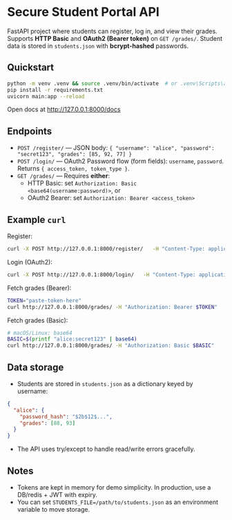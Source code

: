 
# Secure Student Portal API

FastAPI project where students can register, log in, and view their grades. 
Supports **HTTP Basic** and **OAuth2 (Bearer token)** on `GET /grades/`. 
Student data is stored in `students.json` with **bcrypt-hashed** passwords.

## Quickstart

```bash
python -m venv .venv && source .venv/bin/activate  # or .venv\Scripts\activate on Windows
pip install -r requirements.txt
uvicorn main:app --reload
```

Open docs at http://127.0.0.1:8000/docs

## Endpoints

- `POST /register/` — JSON body: `{ "username": "alice", "password": "secret123", "grades": [85, 92, 77] }`
- `POST /login/` — OAuth2 Password flow (form fields): `username`, `password`. Returns `{ access_token, token_type }`.
- `GET /grades/` — Requires **either**:
  - HTTP Basic: set `Authorization: Basic <base64(username:password)>`, or
  - OAuth2 Bearer: set `Authorization: Bearer <access_token>`

## Example `curl`

Register:
```bash
curl -X POST http://127.0.0.1:8000/register/   -H "Content-Type: application/json"   -d '{"username":"alice","password":"secret123","grades":[88,93]}'
```

Login (OAuth2):
```bash
curl -X POST http://127.0.0.1:8000/login/   -H "Content-Type: application/x-www-form-urlencoded"   -d "username=alice&password=secret123"
```

Fetch grades (Bearer):
```bash
TOKEN="paste-token-here"
curl http://127.0.0.1:8000/grades/ -H "Authorization: Bearer $TOKEN"
```

Fetch grades (Basic):
```bash
# macOS/Linux: base64
BASIC=$(printf "alice:secret123" | base64)
curl http://127.0.0.1:8000/grades/ -H "Authorization: Basic $BASIC"
```

## Data storage

- Students are stored in `students.json` as a dictionary keyed by username:
```json
{
  "alice": {
    "password_hash": "$2b$12$...",
    "grades": [88, 93]
  }
}
```
- The API uses try/except to handle read/write errors gracefully.

## Notes

- Tokens are kept in memory for demo simplicity. In production, use a DB/redis + JWT with expiry.
- You can set `STUDENTS_FILE=/path/to/students.json` as an environment variable to move storage.
